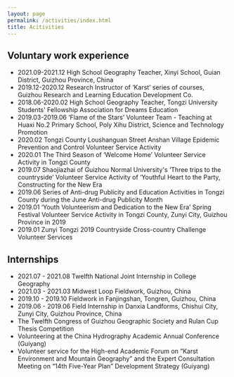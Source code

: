 ```yaml
---
layout: page
permalink: /activities/index.html
title: Acitivities
---
```


## Voluntary work experience
- 2021.09-2021.12 High School Geography Teacher, Xinyi School, Guian District, Guizhou Province, China
- 2019.12-2020.12 Research Instructor of ‘Karst’ series of courses, Guizhou Research and Learning Education Development Co.
- 2018.06-2020.02 High School Geography Teacher, Tongzi University Students' Fellowship Association for Dreams Education
- 2019.03-2019.06 ‘Flame of the Stars’ Volunteer Team - Teaching at Huaxi No.2 Primary School, Poly Xihu District, Science and Technology Promotion
- 2020.02 Tongzi County Loushanguan Street Anshan Village Epidemic Prevention and Control Volunteer Service Activity
- 2020.01 The Third Season of ‘Welcome Home’ Volunteer Service Activity in Tongzi County
- 2019.07 Shaojiazhai of Guizhou Normal University's ‘Three trips to the countryside’ Volunteer Service Activity of ‘Youthful Heart to the Party, Constructing for the New Era
- 2019.06 Series of Anti-drug Publicity and Education Activities in Tongzi County during the June Anti-drug Publicity Month
- 2019.01 ‘Youth Volunteerism and Dedication to the New Era’ Spring Festival Volunteer Service Activity in Tongzi County, Zunyi City, Guizhou Province in 2019
- 2019.01 Zunyi Tongzi 2019 Countryside Cross-country Challenge Volunteer Services

## Internships
- 2021.07 - 2021.08 Twelfth National Joint Internship in College Geography
- 2021.03 - 2021.03 Midwest Loop Fieldwork, Guizhou, China
- 2019.10 - 2019.10 Fieldwork in Fanjingshan, Tongren, Guizhou, China
- 2019.06 - 2019.06 Field Internship in Danxia Landforms, Chishui City, Zunyi City, Guizhou Province, China
- The Twelfth Congress of Guizhou Geographic Society and Rulan Cup Thesis Competition
- Volunteering at the China Hydrography Academic Annual Conference (Guiyang)
- Volunteer service for the High-end Academic Forum on “Karst Environment and Mountain Geography” and the Expert Consultation Meeting on “14th Five-Year Plan” Development Strategy (Guiyang)


<br>
